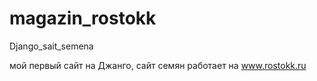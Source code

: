 # magazin_rostokk
Django_sait_semena


мой первый сайт на Джанго, сайт семян работает на www.rostokk.ru
